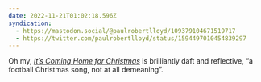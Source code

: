 ```yaml
---
date: 2022-11-21T01:02:18.596Z
syndication:
  - https://mastodon.social/@paulrobertlloyd/109379104671519717
  - https://twitter.com/paulrobertlloyd/status/1594497010454839297
---
```

Oh my, [_It’s Coming Home for Christmas_](https://www.youtube.com/watch?v=ubRBLAHjkTo) is brilliantly daft and reflective, “a football Christmas song, not at all demeaning”.
